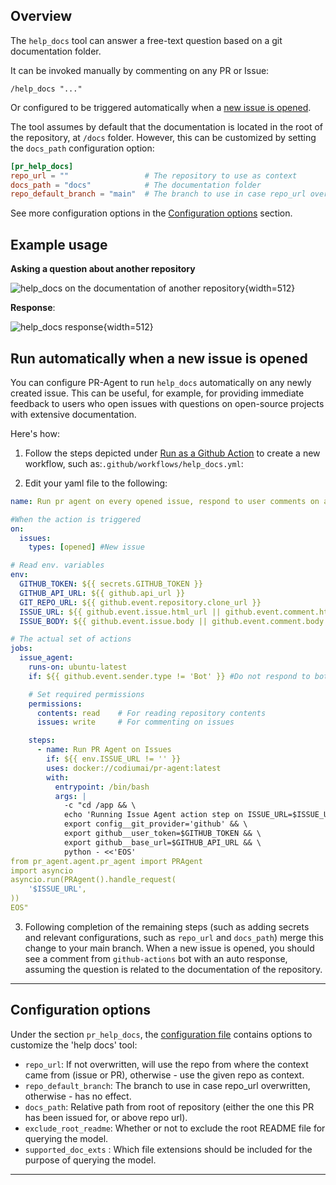 ## Overview

The `help_docs` tool can answer a free-text question based on a git documentation folder.

It can be invoked manually by commenting on any PR or Issue:

```
/help_docs "..."
```

Or configured to be triggered automatically when a [new issue is opened](#run-as-a-github-action).

The tool assumes by default that the documentation is located in the root of the repository, at `/docs` folder.
However, this can be customized by setting the `docs_path` configuration option:

```toml
[pr_help_docs]
repo_url = ""                 # The repository to use as context
docs_path = "docs"            # The documentation folder
repo_default_branch = "main"  # The branch to use in case repo_url overwritten

```

See more configuration options in the [Configuration options](#configuration-options) section.

## Example usage

[//]: # (#### Asking a question about this repository:)

[//]: # (![help_docs on the documentation of this repository]&#40;https://codium.ai/images/pr_agent/help_docs_comment.png&#41;{width=512})

**Asking a question about another repository**

![help_docs on the documentation of another repository](https://codium.ai/images/pr_agent/help_docs_comment_explicit_git.png){width=512}

**Response**:

![help_docs response](https://codium.ai/images/pr_agent/help_docs_response.png){width=512}

## Run automatically when a new issue is opened

You can configure PR-Agent to run `help_docs` automatically on any newly created issue.
This can be useful, for example, for providing immediate feedback to users who open issues with questions on open-source projects with extensive documentation.

Here's how:

1) Follow the steps depicted under [Run as a Github Action](https://qodo-merge-docs.qodo.ai/installation/github/#run-as-a-github-action) to create a new workflow, such as:`.github/workflows/help_docs.yml`:

2) Edit your yaml file to the following:

```yaml
name: Run pr agent on every opened issue, respond to user comments on an issue

#When the action is triggered
on:
  issues:
    types: [opened] #New issue

# Read env. variables
env:
  GITHUB_TOKEN: ${{ secrets.GITHUB_TOKEN }}
  GITHUB_API_URL: ${{ github.api_url }}
  GIT_REPO_URL: ${{ github.event.repository.clone_url }}
  ISSUE_URL: ${{ github.event.issue.html_url || github.event.comment.html_url }}
  ISSUE_BODY: ${{ github.event.issue.body || github.event.comment.body }}

# The actual set of actions
jobs:
  issue_agent:
    runs-on: ubuntu-latest
    if: ${{ github.event.sender.type != 'Bot' }} #Do not respond to bots

    # Set required permissions
    permissions:
      contents: read    # For reading repository contents
      issues: write     # For commenting on issues

    steps:
      - name: Run PR Agent on Issues
        if: ${{ env.ISSUE_URL != '' }}
        uses: docker://codiumai/pr-agent:latest
        with:
          entrypoint: /bin/bash
          args: |
            -c "cd /app && \
            echo 'Running Issue Agent action step on ISSUE_URL=$ISSUE_URL' && \
            export config__git_provider='github' && \
            export github__user_token=$GITHUB_TOKEN && \
            export github__base_url=$GITHUB_API_URL && \
            python - <<'EOS'
from pr_agent.agent.pr_agent import PRAgent
import asyncio
asyncio.run(PRAgent().handle_request(
    '$ISSUE_URL',
))
EOS"
```

3) Following completion of the remaining steps (such as adding secrets and relevant configurations, such as `repo_url` and `docs_path`) merge this change to your main branch.
When a new issue is opened, you should see a comment from `github-actions` bot with an auto response, assuming the question is related to the documentation of the repository.

---

## Configuration options

Under the section `pr_help_docs`, the [configuration file](https://github.com/Codium-ai/pr-agent/blob/main/pr_agent/settings/configuration.toml#L50) contains options to customize the 'help docs' tool:

- `repo_url`: If not overwritten, will use the repo from where the context came from (issue or PR), otherwise - use the given repo as context.
- `repo_default_branch`: The branch to use in case repo_url overwritten, otherwise - has no effect.
- `docs_path`: Relative path from root of repository (either the one this PR has been issued for, or above repo url).
- `exclude_root_readme`:  Whether or not to exclude the root README file for querying the model.
- `supported_doc_exts` : Which file extensions should be included for the purpose of querying the model.

---
